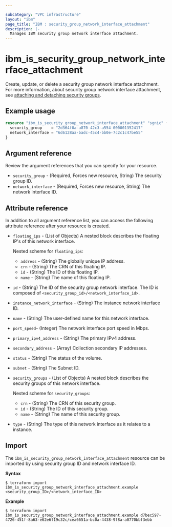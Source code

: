 ```yaml
---

subcategory: "VPC infrastructure"
layout: "ibm"
page_title: "IBM : security_group_network_interface_attachment"
description: |-
  Manages IBM security group network interface attachment.
---
```


# ibm_is_security_group_network_interface_attachment
Create, update, or delete a security group network interface attachment. For more information, about security group network interface attachment, see [attaching and detaching security groups](https://cloud.ibm.com/docs/vpc?topic=vpc-alb-integration-with-security-groups#attaching-detaching-sg-to-alb).

## Example usage

```terraform
resource "ibm_is_security_group_network_interface_attachment" "sgnic" {
  security_group    = "2d364f0a-a870-42c3-a554-000001352417"
  network_interface = "6d6128aa-badc-45c4-bb0e-7c2c1c47be55"
}
```

## Argument reference
Review the argument references that you can specify for your resource. 

- `security_group` - (Required, Forces new resource, String) The security group ID. 
- `network_interface` - (Required, Forces new resource, String) The network interface ID.

## Attribute reference
In addition to all argument reference list, you can access the following attribute reference after your resource is created.

- `floating_ips` - (List of Objects) A nested block describes the floating IP's of this network interface.

  Nested scheme for `floating_ips`:
	- `address` - (String) The globally unique IP address.
	- `crn` - (String) The CRN of this floating IP.
	- `id` - (String) The ID of this floating IP.
	- `name` - (String) The name of this floating IP.
- `id` - (String) The ID of the security group network interface. The ID is composed of `<security_group_id>/<network_interface_id>`.
- `instance_network_interface` - (String) The instance network interface ID.
- `name` - (String) The user-defined name for this network interface.
- `port_speed`- (Integer) The network interface port speed in Mbps.
- `primary_ipv4_address` - (String) The primary IPv4 address.
- `secondary_address` - (Array) Collection secondary IP addresses.
- `status` - (String) The status of the volume.
- `subnet` - (String) The Subnet ID.
- `security_groups` - (List of Objects) A nested block describes the security groups of this network interface.

  Nested scheme for `security_groups`:
	- `crn` - (String) The CRN of this security group.
	- `id` - (String) The ID of this security group.
	- `name` - (String) The name of this security group.
- `type` - (String) The type of this network interface as it relates to a instance.



## Import
The `ibm_is_security_group_network_interface_attachment` resource can be imported by using security group ID and network interface ID.

**Syntax**

```
$ terraform import ibm_is_security_group_network_interface_attachment.example <security_group_ID>/<network_interface_ID>
```

**Example**

```
$ terraform import ibm_is_security_group_network_interface_attachment.example d7bec597-4726-451f-8a63-e62e6f19c32c/cea6651a-bc0a-4438-9f8a-a0770bbf3ebb
```
